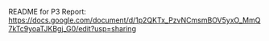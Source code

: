 README for P3
Report:
https://docs.google.com/document/d/1p2QKTx_PzvNCmsmBOV5yxO_MmQ7kTc9yoaTJKBgj_G0/edit?usp=sharing

